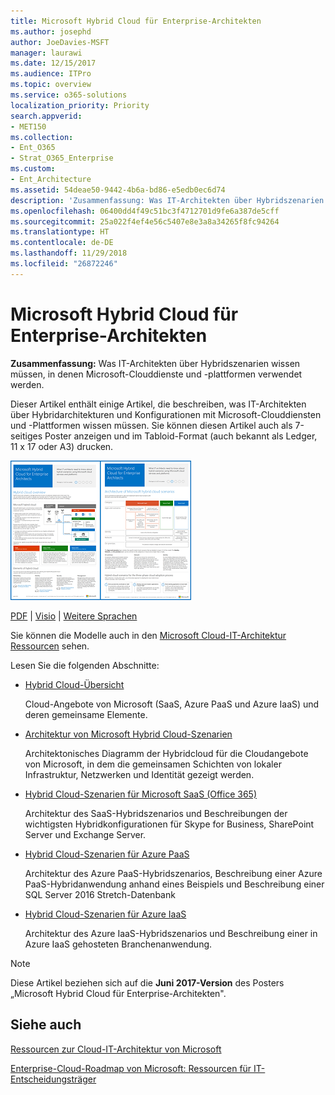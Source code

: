 ```yaml
---
title: Microsoft Hybrid Cloud für Enterprise-Architekten
ms.author: josephd
author: JoeDavies-MSFT
manager: laurawi
ms.date: 12/15/2017
ms.audience: ITPro
ms.topic: overview
ms.service: o365-solutions
localization_priority: Priority
search.appverid:
- MET150
ms.collection:
- Ent_O365
- Strat_O365_Enterprise
ms.custom:
- Ent_Architecture
ms.assetid: 54deae50-9442-4b6a-bd86-e5edb0ec6d74
description: 'Zusammenfassung: Was IT-Architekten über Hybridszenarien wissen müssen, in denen Microsoft-Clouddienste und -plattformen verwendet werden.'
ms.openlocfilehash: 06400dd4f49c51bc3f4712701d9fe6a387de5cff
ms.sourcegitcommit: 25a022f4ef4e56c5407e8e3a8a34265f8fc94264
ms.translationtype: HT
ms.contentlocale: de-DE
ms.lasthandoff: 11/29/2018
ms.locfileid: "26872246"
---
```

# <a name="microsoft-hybrid-cloud-for-enterprise-architects"></a>Microsoft Hybrid Cloud für Enterprise-Architekten

 **Zusammenfassung:** Was IT-Architekten über Hybridszenarien wissen müssen, in denen Microsoft-Clouddienste und -plattformen verwendet werden.
  
Dieser Artikel enthält einige Artikel, die beschreiben, was IT-Architekten über Hybridarchitekturen und Konfigurationen mit Microsoft-Clouddiensten und -Plattformen wissen müssen. Sie können diesen Artikel auch als 7-seitiges Poster anzeigen und im Tabloid-Format (auch bekannt als Ledger, 11 x 17 oder A3) drucken.
  
[![Miniaturbild für das Microsoft-Cloud-Hybridmodell](media/Hybrid-Poster/Hybrid-Cloud-Thumbnail.png)](https://www.microsoft.com/download/details.aspx?id=54424
)
  
[PDF](https://go.microsoft.com/fwlink/p/?linkid=842082) | [Visio](https://go.microsoft.com/fwlink/p/?linkid=842083) | 
[Weitere Sprachen](https://www.microsoft.com/download/details.aspx?id=54424)
  
Sie können die Modelle auch in den [Microsoft Cloud-IT-Architektur Ressourcen](microsoft-cloud-it-architecture-resources.md) sehen.
  
Lesen Sie die folgenden Abschnitte:
  
- [Hybrid Cloud-Übersicht](hybrid-cloud-overview.md)
    
    Cloud-Angebote von Microsoft (SaaS, Azure PaaS und Azure IaaS) und deren gemeinsame Elemente.
    
- [Architektur von Microsoft Hybrid Cloud-Szenarien](architecture-of-microsoft-hybrid-cloud-scenarios.md)
    
    Architektonisches Diagramm der Hybridcloud für die Cloudangebote von Microsoft, in dem die gemeinsamen Schichten von lokaler Infrastruktur, Netzwerken und Identität gezeigt werden.
    
- [Hybrid Cloud-Szenarien für Microsoft SaaS (Office 365)](hybrid-cloud-scenarios-for-microsoft-saas-office-365.md)
    
    Architektur des SaaS-Hybridszenarios und Beschreibungen der wichtigsten Hybridkonfigurationen für Skype for Business, SharePoint Server und Exchange Server.
    
- [Hybrid Cloud-Szenarien für Azure PaaS](hybrid-cloud-scenarios-for-azure-paas.md)
    
    Architektur des Azure PaaS-Hybridszenarios, Beschreibung einer Azure PaaS-Hybridanwendung anhand eines Beispiels und Beschreibung einer SQL Server 2016 Stretch-Datenbank
    
- [Hybrid Cloud-Szenarien für Azure IaaS](hybrid-cloud-scenarios-for-azure-iaas.md)
    
    Architektur des Azure IaaS-Hybridszenarios und Beschreibung einer in Azure IaaS gehosteten Branchenanwendung.
    
> [!NOTE]
> Diese Artikel beziehen sich auf die **Juni 2017-Version** des Posters „Microsoft Hybrid Cloud für Enterprise-Architekten".
  
## <a name="see-also"></a>Siehe auch

[Ressourcen zur Cloud-IT-Architektur von Microsoft](microsoft-cloud-it-architecture-resources.md)

[Enterprise-Cloud-Roadmap von Microsoft: Ressourcen für IT-Entscheidungsträger](https://sway.com/FJ2xsyWtkJc2taRD)



